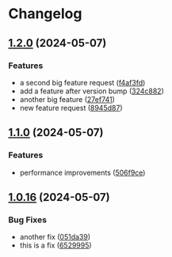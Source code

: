 # Changelog

## [1.2.0](https://github.com/frtibble/test-repo/compare/v1.1.0...v1.2.0) (2024-05-07)


### Features

* a second big feature request ([f4af3fd](https://github.com/frtibble/test-repo/commit/f4af3fd45778e2f9937de67889be1f4ec723c8ff))
* add a feature after version bump ([324c882](https://github.com/frtibble/test-repo/commit/324c882ab6979c5bf54a1a7828de8db766e849ac))
* another big feature ([27ef741](https://github.com/frtibble/test-repo/commit/27ef741b366e5c7dac5c478a61c79a92b7d5dd4a))
* new feature request ([8945d87](https://github.com/frtibble/test-repo/commit/8945d87dab000dfb0858994f946be8ce3a975b38))

## [1.1.0](https://github.com/frtibble/test-repo/compare/v1.0.16...v1.1.0) (2024-05-07)


### Features

* performance improvements ([506f9ce](https://github.com/frtibble/test-repo/commit/506f9ce855469b3e6c44f07a6271b81200f00c7b))

## [1.0.16](https://github.com/frtibble/test-repo/compare/v1.0.15...v1.0.16) (2024-05-07)


### Bug Fixes

* another fix ([051da39](https://github.com/frtibble/test-repo/commit/051da3986d7d5b528bed60c1c23b388926b362b1))
* this is a fix ([6529995](https://github.com/frtibble/test-repo/commit/65299959af29dfeda55d4f114fc6bfc826831f82))
